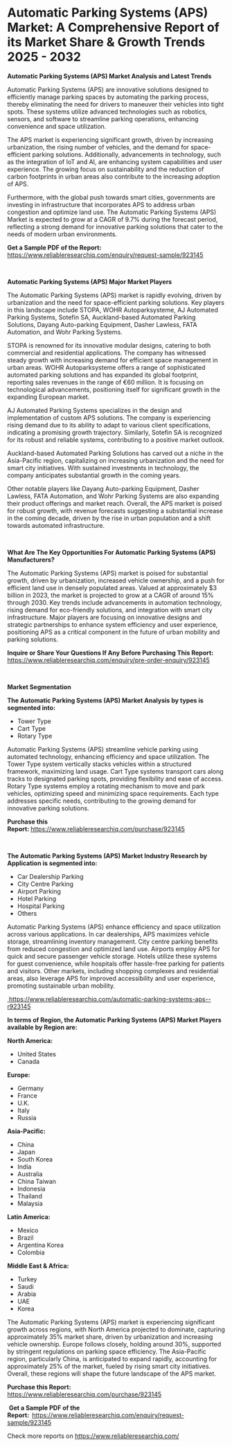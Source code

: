 <p><h1>Automatic Parking Systems (APS) Market: A Comprehensive Report of its Market Share & Growth Trends 2025 - 2032</h1></p><p><strong>Automatic Parking Systems (APS) Market Analysis and Latest Trends</strong></p>
<p><p>Automatic Parking Systems (APS) are innovative solutions designed to efficiently manage parking spaces by automating the parking process, thereby eliminating the need for drivers to maneuver their vehicles into tight spots. These systems utilize advanced technologies such as robotics, sensors, and software to streamline parking operations, enhancing convenience and space utilization.</p><p>The APS market is experiencing significant growth, driven by increasing urbanization, the rising number of vehicles, and the demand for space-efficient parking solutions. Additionally, advancements in technology, such as the integration of IoT and AI, are enhancing system capabilities and user experience. The growing focus on sustainability and the reduction of carbon footprints in urban areas also contribute to the increasing adoption of APS.</p><p>Furthermore, with the global push towards smart cities, governments are investing in infrastructure that incorporates APS to address urban congestion and optimize land use. The Automatic Parking Systems (APS) Market is expected to grow at a CAGR of 9.7% during the forecast period, reflecting a strong demand for innovative parking solutions that cater to the needs of modern urban environments.</p></p>
<p><strong>Get a Sample PDF of the Report:&nbsp;</strong> <a href="https://www.reliableresearchiq.com/enquiry/request-sample/923145?utm_campaign=3080&utm_medium=2&utm_source=Github&utm_content=ia&utm_term=30032025&utm_id=automatic-parking-systems-aps">https://www.reliableresearchiq.com/enquiry/request-sample/923145</a></p>
<p>&nbsp;</p>
<p><strong>Automatic Parking Systems (APS) Major Market Players</strong></p>
<p><p>The Automatic Parking Systems (APS) market is rapidly evolving, driven by urbanization and the need for space-efficient parking solutions. Key players in this landscape include STOPA, WOHR Autoparksysteme, AJ Automated Parking Systems, Sotefin SA, Auckland-based Automated Parking Solutions, Dayang Auto-parking Equipment, Dasher Lawless, FATA Automation, and Wohr Parking Systems.</p><p>STOPA is renowned for its innovative modular designs, catering to both commercial and residential applications. The company has witnessed steady growth with increasing demand for efficient space management in urban areas. WOHR Autoparksysteme offers a range of sophisticated automated parking solutions and has expanded its global footprint, reporting sales revenues in the range of €60 million. It is focusing on technological advancements, positioning itself for significant growth in the expanding European market.</p><p>AJ Automated Parking Systems specializes in the design and implementation of custom APS solutions. The company is experiencing rising demand due to its ability to adapt to various client specifications, indicating a promising growth trajectory. Similarly, Sotefin SA is recognized for its robust and reliable systems, contributing to a positive market outlook.</p><p>Auckland-based Automated Parking Solutions has carved out a niche in the Asia-Pacific region, capitalizing on increasing urbanization and the need for smart city initiatives. With sustained investments in technology, the company anticipates substantial growth in the coming years.</p><p>Other notable players like Dayang Auto-parking Equipment, Dasher Lawless, FATA Automation, and Wohr Parking Systems are also expanding their product offerings and market reach. Overall, the APS market is poised for robust growth, with revenue forecasts suggesting a substantial increase in the coming decade, driven by the rise in urban population and a shift towards automated infrastructure.</p></p>
<p>&nbsp;</p>
<p><strong>What Are The Key Opportunities For Automatic Parking Systems (APS) Manufacturers?</strong></p>
<p><p>The Automatic Parking Systems (APS) market is poised for substantial growth, driven by urbanization, increased vehicle ownership, and a push for efficient land use in densely populated areas. Valued at approximately $3 billion in 2023, the market is projected to grow at a CAGR of around 15% through 2030. Key trends include advancements in automation technology, rising demand for eco-friendly solutions, and integration with smart city infrastructure. Major players are focusing on innovative designs and strategic partnerships to enhance system efficiency and user experience, positioning APS as a critical component in the future of urban mobility and parking solutions.</p></p>
<p><strong>Inquire or Share Your Questions If Any Before Purchasing This Report:</strong> <a href="https://www.reliableresearchiq.com/enquiry/pre-order-enquiry/923145?utm_campaign=3080&utm_medium=2&utm_source=Github&utm_content=ia&utm_term=30032025&utm_id=automatic-parking-systems-aps">https://www.reliableresearchiq.com/enquiry/pre-order-enquiry/923145</a></p>
<p>&nbsp;</p>
<p><strong>Market Segmentation</strong></p>
<p><strong>The Automatic Parking Systems (APS) Market Analysis by types is segmented into:</strong></p>
<p><ul><li>Tower Type</li><li>Cart Type</li><li>Rotary Type</li></ul></p>
<p><p>Automatic Parking Systems (APS) streamline vehicle parking using automated technology, enhancing efficiency and space utilization. The Tower Type system vertically stacks vehicles within a structured framework, maximizing land usage. Cart Type systems transport cars along tracks to designated parking spots, providing flexibility and ease of access. Rotary Type systems employ a rotating mechanism to move and park vehicles, optimizing speed and minimizing space requirements. Each type addresses specific needs, contributing to the growing demand for innovative parking solutions.</p></p>
<p><strong>Purchase this Report:&nbsp;</strong><a href="https://www.reliableresearchiq.com/purchase/923145?utm_campaign=3080&utm_medium=2&utm_source=Github&utm_content=ia&utm_term=30032025&utm_id=automatic-parking-systems-aps">https://www.reliableresearchiq.com/purchase/923145</a></p>
<p>&nbsp;</p>
<p><strong>The Automatic Parking Systems (APS) Market Industry Research by Application is segmented into:</strong></p>
<p><ul><li>Car Dealership Parking</li><li>City Centre Parking</li><li>Airport Parking</li><li>Hotel Parking</li><li>Hospital Parking</li><li>Others</li></ul></p>
<p><p>Automatic Parking Systems (APS) enhance efficiency and space utilization across various applications. In car dealerships, APS maximizes vehicle storage, streamlining inventory management. City centre parking benefits from reduced congestion and optimized land use. Airports employ APS for quick and secure passenger vehicle storage. Hotels utilize these systems for guest convenience, while hospitals offer hassle-free parking for patients and visitors. Other markets, including shopping complexes and residential areas, also leverage APS for improved accessibility and user experience, promoting sustainable urban mobility.</p></p>
<p><a href="https://www.reliableresearchiq.com/automatic-parking-systems-aps--r923145?utm_campaign=3080&utm_medium=2&utm_source=Github&utm_content=ia&utm_term=30032025&utm_id=automatic-parking-systems-aps">&nbsp;https://www.reliableresearchiq.com/automatic-parking-systems-aps--r923145</a></p>
<p><strong>In terms of Region, the Automatic Parking Systems (APS) Market Players available by Region are:</strong></p>
<p>
    <p> <strong> North America: </strong>
        <ul>
            <li>United States</li>
            <li>Canada</li>
        </ul>
        </p> 
    <p> <strong> Europe: </strong>
        <ul>
            <li>Germany</li>
            <li>France</li>
            <li>U.K.</li>
            <li>Italy</li>
            <li>Russia</li>
        </ul>
        </p> 
    <p> <strong> Asia-Pacific: </strong>
        <ul>
            <li>China</li>
            <li>Japan</li>
            <li>South Korea</li>
            <li>India</li>
            <li>Australia</li>
            <li>China Taiwan</li>
            <li>Indonesia</li>
            <li>Thailand</li>
            <li>Malaysia</li>
        </ul>
        </p> 
    <p> <strong> Latin America: </strong>
        <ul>
            <li>Mexico</li>
            <li>Brazil</li>
            <li>Argentina Korea</li>
            <li>Colombia</li>
        </ul>
        </p> 
    <p> <strong> Middle East & Africa: </strong>
        <ul>
            <li>Turkey</li>
            <li>Saudi</li>
            <li>Arabia</li>
            <li>UAE</li>
            <li>Korea</li>
        </ul>
    </p>
    </p>
<p><p>The Automatic Parking Systems (APS) market is experiencing significant growth across regions, with North America projected to dominate, capturing approximately 35% market share, driven by urbanization and increasing vehicle ownership. Europe follows closely, holding around 30%, supported by stringent regulations on parking space efficiency. The Asia-Pacific region, particularly China, is anticipated to expand rapidly, accounting for approximately 25% of the market, fueled by rising smart city initiatives. Overall, these regions will shape the future landscape of the APS market.</p></p>
<p><strong>Purchase this Report: </strong><a href="https://www.reliableresearchiq.com/purchase/923145?utm_campaign=3080&utm_medium=2&utm_source=Github&utm_content=ia&utm_term=30032025&utm_id=automatic-parking-systems-aps">https://www.reliableresearchiq.com/purchase/923145</a></p>
<p>&nbsp;<strong>Get a Sample PDF of the Report:&nbsp;&nbsp;</strong><a href="https://www.reliableresearchiq.com/enquiry/request-sample/923145?utm_campaign=3080&utm_medium=2&utm_source=Github&utm_content=ia&utm_term=30032025&utm_id=automatic-parking-systems-aps">https://www.reliableresearchiq.com/enquiry/request-sample/923145</a></p>
<p><strong></strong></p>
<p>Check more reports on <a href="https://www.reliableresearchiq.com/?utm_campaign=3080&utm_medium=2&utm_source=Github&utm_content=ia&utm_term=30032025&utm_id=automatic-parking-systems-aps">https://www.reliableresearchiq.com/</a></p>